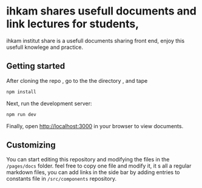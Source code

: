 # ihkam shares usefull documents and link lectures for students,

ihkam institut share is a usefull documents sharing front end, enjoy this usefull knowlege and practice. 

## Getting started

After cloning the repo , go to the the directory , and tape

```bash
npm install
```

Next, run the development server:

```bash
npm run dev
```

Finally, open [http://localhost:3000](http://localhost:3000) in your browser to view documents.

## Customizing

You can start editing this repository and modifying the files in the `/pages/docs` folder. 
feel free to copy one file and modify it, it s all a regular markdown files, you can add links in the side bar by adding entries to constants file in `/src/components` repository.

